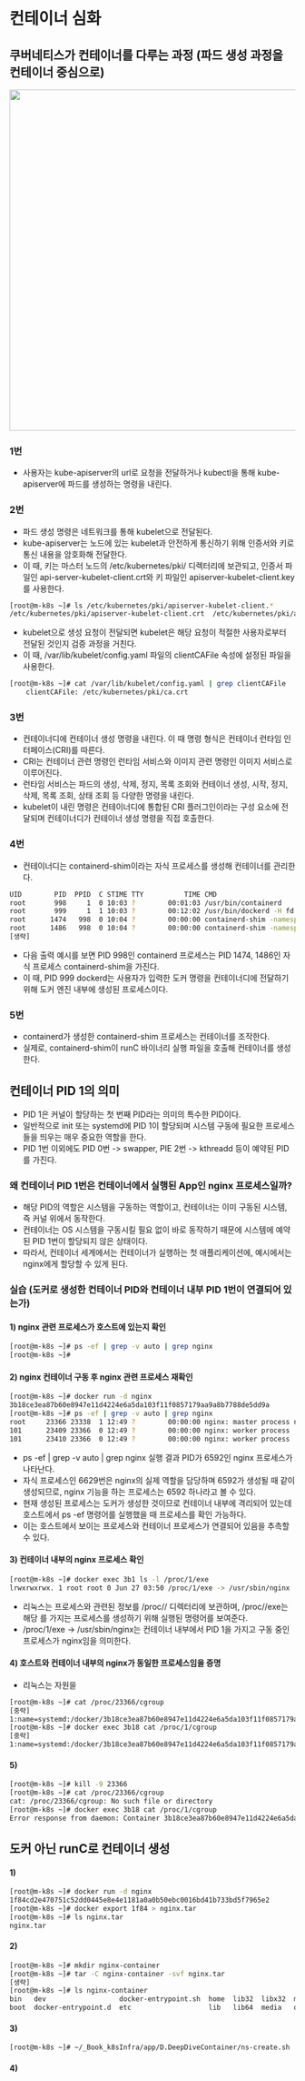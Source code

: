 # 컨테이너 심화
## 쿠버네티스가 컨테이너를 다루는 과정 (파드 생성 과정을 컨테이너 중심으로)
<p align="center"><img src="../images/kube_container_create.png" width="600"></p>

### 1번
- 사용자는 kube-apiserver의 url로 요청을 전달하거나 kubectl을 통해 kube-apiserver에 파드를 생성하는 명령을 내린다.

### 2번
- 파드 생성 명령은 네트워크를 통해 kubelet으로 전달된다.
- kube-apiserver는 노드에 있는 kubelet과 안전하게 통신하기 위해 인증서와 키로 통신 내용을 암호화해 전달한다.
- 이 때, 키는 마스터 노드의 /etc/kubernetes/pki/ 디렉터리에 보관되고, 인증서 파일인 api-server-kubelet-client.crt와 키 파일인 apiserver-kubelet-client.key를 사용한다.

```bash
[root@m-k8s ~]# ls /etc/kubernetes/pki/apiserver-kubelet-client.*
/etc/kubernetes/pki/apiserver-kubelet-client.crt  /etc/kubernetes/pki/apiserver-kubelet-client.key
```
- kubelet으로 생성 요청이 전달되면 kubelet은 해당 요청이 적절한 사용자로부터 전달된 것인지 검증 과정을 거친다.
- 이 때, /var/lib/kubelet/config.yaml 파일의 clientCAFile 속성에 설정된 파일을 사용한다.

```bash
[root@m-k8s ~]# cat /var/lib/kubelet/config.yaml | grep clientCAFile
    clientCAFile: /etc/kubernetes/pki/ca.crt
```

### 3번
- 컨테이너디에 컨테이너 생성 명령을 내린다. 이 때 명령 형식은 컨테이너 런타임 인터페이스(CRI)를 따른다.
- CRI는 컨테이너 관련 명령인 런타임 서비스와 이미지 관련 명령인 이미지 서비스로 이루어진다.
- 런타임 서비스는 파드의 생성, 삭제, 정지, 목록 조회와 컨테이너 생성, 시작, 정지, 삭제, 목록 조회, 상태 조회 등 다양한 명령을 내린다.
- kubelet이 내린 명령은 컨테이너디에 통합된 CRI 플러그인이라는 구성 요소에 전달되며 컨테이너디가 컨테이너 생성 명령을 직접 호출한다.

### 4번
- 컨테이너디는 containerd-shim이라는 자식 프로세스를 생성해 컨테이너를 관리한다.
```bash
UID        PID  PPID  C STIME TTY          TIME CMD
root       998     1  0 10:03 ?        00:01:03 /usr/bin/containerd
root       999     1  1 10:03 ?        00:12:02 /usr/bin/dockerd -H fd:// --containerd=/run/containerd/containerd.sock
root      1474   998  0 10:04 ?        00:00:00 containerd-shim -namespace moby [중략]
root      1486   998  0 10:04 ?        00:00:00 containerd-shim -namespace moby [중략]
[생략]
```
- 다음 출력 예시를 보면 PID 998인 containerd 프로세스는 PID 1474, 1486인 자식 프로세스 containerd-shim을 가진다.
- 이 때, PID 999 dockerd는 사용자가 입력한 도커 명령을 컨테이너디에 전달하기 위해 도커 엔진 내부에 생성된 프로세스이다.

### 5번
- containerd가 생성한 containerd-shim 프로세스는 컨테이너를 조작한다.
- 실제로, containerd-shim이 runC 바이너리 실행 파일을 호출해 컨테이너를 생성한다.

## 컨테이너 PID 1의 의미
- PID 1은 커널이 할당하는 첫 번째 PID라는 의미의 특수한 PID이다.
- 일반적으로 init 또는 systemd에 PID 1이 할당되며 시스템 구동에 필요한 프로세스들을 띄우는 매우 중요한 역할을 한다.
- PID 1번 이외에도 PID 0번 -> swapper, PIE 2번 -> kthreadd 등이 예약된 PID를 가진다.

### 왜 컨테이너 PID 1번은 컨테이너에서 실행된 App인 nginx 프로세스일까?
- 해당 PID의 역할은 시스템을 구동하는 역할이고, 컨테이너는 이미 구동된 시스템, 즉 커널 위에서 동작한다.
- 컨테이너는 OS 시스템을 구동시킬 필요 없이 바로 동작하기 때문에 시스템에 예약된 PID 1번이 할당되지 않은 상태이다.
- 따라서, 컨테이너 세계에서는 컨테이너가 실행하는 첫 애플리케이션에, 예시에서는 nginx에게 할당할 수 있게 된다.

### 실습 (도커로 생성한 컨테이너 PID와 컨테이너 내부 PID 1번이 연결되어 있는가)

#### 1) nginx 관련 프로세스가 호스트에 있는지 확인
```bash
[root@m-k8s ~]# ps -ef | grep -v auto | grep nginx
[root@m-k8s ~]#
```

#### 2) nginx 컨테이너 구동 후 nginx 관련 프로세스 재확인
```bash
[root@m-k8s ~]# docker run -d nginx
3b18ce3ea87b60e8947e11d4224e6a5da103f11f0857179aa9a8b7788de5dd9a
[root@m-k8s ~]# ps -ef | grep -v auto | grep nginx
root     23366 23338  1 12:49 ?        00:00:00 nginx: master process nginx -g daemon off;
101      23409 23366  0 12:49 ?        00:00:00 nginx: worker process
101      23410 23366  0 12:49 ?        00:00:00 nginx: worker process
```

- ps -ef | grep -v auto | grep nginx 실행 결과 PID가 6592인 nginx 프로세스가 나타난다.
- 자식 프로세스인 6629번은 nginx의 실제 역할을 담당하며 6592가 생성될 때 같이 생성되므로, nginx 기능을 하는 프로세스는 6592 하나라고 볼 수 있다.
- 현재 생성된 프로세스는 도커가 생성한 것이므로 컨테이너 내부에 격리되어 있는데 호스트에서 ps -ef 명령어를 실행했을 때 프로세스를 확인 가능하다.
- 이는 호스트에서 보이는 프로세스와 컨테이너 프로세스가 연결되어 있음을 추측할 수 있다.

#### 3) 컨테이너 내부의 nginx 프로세스 확인
```bash
[root@m-k8s ~]# docker exec 3b1 ls -l /proc/1/exe
lrwxrwxrwx. 1 root root 0 Jun 27 03:50 /proc/1/exe -> /usr/sbin/nginx
```
- 리눅스는 프로세스와 관련된 정보를 /proc/<PID>/ 디렉터리에 보관하며, /proc/<PID>/exe는 해당 <PID>를 가지는 프로세스를 생성하기 위해 실행된 명령어를 보여준다.
- /proc/1/exe -> /usr/sbin/nginx는 컨테이너 내부에서 PID 1을 가지고 구동 중인 프로세스가 nginx임을 의미한다.

#### 4) 호스트와 컨테이너 내부의 nginx가 동일한 프로세스임을 증명
- 리눅스는 자원을 

```bash
[root@m-k8s ~]# cat /proc/23366/cgroup
[중략]
1:name=systemd:/docker/3b18ce3ea87b60e8947e11d4224e6a5da103f11f0857179aa9a8b7788de5dd9a
[root@m-k8s ~]# docker exec 3b18 cat /proc/1/cgroup
[중략]
1:name=systemd:/docker/3b18ce3ea87b60e8947e11d4224e6a5da103f11f0857179aa9a8b7788de5dd9a
```

#### 5)
```bash
[root@m-k8s ~]# kill -9 23366
[root@m-k8s ~]# cat /proc/23366/cgroup
cat: /proc/23366/cgroup: No such file or directory
[root@m-k8s ~]# docker exec 3b18 cat /proc/1/cgroup
Error response from daemon: Container 3b18ce3ea87b60e8947e11d4224e6a5da103f11f0857179aa9a8b7788de5dd9a is not running
```

## 도커 아닌 runC로 컨테이너 생성

#### 1)
```bash
[root@m-k8s ~]# docker run -d nginx
1f84cd2e470751c52dd0445e8e4e1181a0a0b50ebc0016bd41b733bd5f7965e2
[root@m-k8s ~]# docker export 1f84 > nginx.tar
[root@m-k8s ~]# ls nginx.tar
nginx.tar

```

#### 2)
```bash
[root@m-k8s ~]# mkdir nginx-container
[root@m-k8s ~]# tar -C nginx-container -svf nginx.tar
[생략]
[root@m-k8s ~]# ls nginx-container
bin   dev                  docker-entrypoint.sh  home  lib32  libx32  mnt  proc  run   srv  tmp  var
boot  docker-entrypoint.d  etc                   lib   lib64  media   opt  root  sbin  sys  usr

```

#### 3)
```bash
[root@m-k8s ~]# ~/_Book_k8sInfra/app/D.DeepDiveContainer/ns-create.sh
```

#### 4)
```bash











